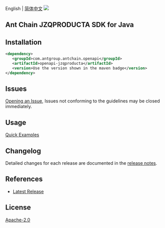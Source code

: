 English | [简体中文](README-CN.md)
![](https://aliyunsdk-pages.alicdn.com/icons/AlibabaCloud.svg)

## Ant Chain JZQPRODUCTA SDK for Java

## Installation

```xml
<dependency>
   <groupId>com.antgroup.antchain.openapi</groupId>
   <artifactId>openapi-jzqproducta</artifactId>
   <version>Use the version shown in the maven badge</version>
</dependency>
```

## Issues
[Opening an Issue](https://github.com/alipay/antchain-openapi-prod-sdk/issues/new), Issues not conforming to the guidelines may be closed immediately.

## Usage
[Quick Examples](https://github.com/alipay/antchain-openapi-prod-sdk/blob/master/docs/0-Examples-EN.md#quick-examples)

## Changelog
Detailed changes for each release are documented in the [release notes](./ChangeLog.txt).

## References
* [Latest Release](https://github.com/alipay/antchain-openapi-prod-sdk/)

## License
[Apache-2.0](http://www.apache.org/licenses/LICENSE-2.0)
